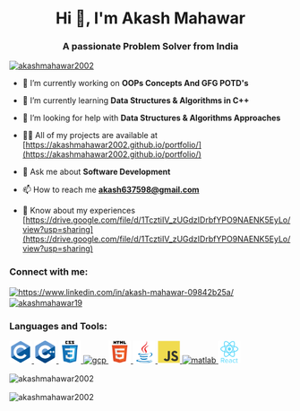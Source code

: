 <h1 align="center">Hi 👋, I'm Akash Mahawar</h1>
<h3 align="center">A passionate Problem Solver from India</h3>

<p align="left"> <a href="https://github.com/ryo-ma/github-profile-trophy"><img src="https://github-profile-trophy.vercel.app/?username=akashmahawar2002" alt="akashmahawar2002" /></a> </p>

- 🔭 I’m currently working on **OOPs Concepts And GFG POTD's**

- 🌱 I’m currently learning **Data Structures & Algorithms in C++**

- 🤝 I’m looking for help with **Data Structures & Algorithms Approaches**

- 👨‍💻 All of my projects are available at [https://akashmahawar2002.github.io/portfolio/](https://akashmahawar2002.github.io/portfolio/)

- 💬 Ask me about **Software Development**

- 📫 How to reach me **akash637598@gmail.com**

- 📄 Know about my experiences [https://drive.google.com/file/d/1TcztiIV_zUGdzIDrbfYPO9NAENK5EyLo/view?usp=sharing](https://drive.google.com/file/d/1TcztiIV_zUGdzIDrbfYPO9NAENK5EyLo/view?usp=sharing)

<h3 align="left">Connect with me:</h3>
<p align="left">
<a href="https://linkedin.com/in/https://www.linkedin.com/in/akash-mahawar-09842b25a/" target="blank"><img align="center" src="https://raw.githubusercontent.com/rahuldkjain/github-profile-readme-generator/master/src/images/icons/Social/linked-in-alt.svg" alt="https://www.linkedin.com/in/akash-mahawar-09842b25a/" height="30" width="40" /></a>
<a href="https://auth.geeksforgeeks.org/user/akashmahawar19" target="blank"><img align="center" src="https://raw.githubusercontent.com/rahuldkjain/github-profile-readme-generator/master/src/images/icons/Social/geeks-for-geeks.svg" alt="akashmahawar19" height="30" width="40" /></a>
</p>

<h3 align="left">Languages and Tools:</h3>
<p align="left"> <a href="https://www.cprogramming.com/" target="_blank" rel="noreferrer"> <img src="https://raw.githubusercontent.com/devicons/devicon/master/icons/c/c-original.svg" alt="c" width="40" height="40"/> </a> <a href="https://www.w3schools.com/cpp/" target="_blank" rel="noreferrer"> <img src="https://raw.githubusercontent.com/devicons/devicon/master/icons/cplusplus/cplusplus-original.svg" alt="cplusplus" width="40" height="40"/> </a> <a href="https://www.w3schools.com/css/" target="_blank" rel="noreferrer"> <img src="https://raw.githubusercontent.com/devicons/devicon/master/icons/css3/css3-original-wordmark.svg" alt="css3" width="40" height="40"/> </a> <a href="https://cloud.google.com" target="_blank" rel="noreferrer"> <img src="https://www.vectorlogo.zone/logos/google_cloud/google_cloud-icon.svg" alt="gcp" width="40" height="40"/> </a> <a href="https://www.w3.org/html/" target="_blank" rel="noreferrer"> <img src="https://raw.githubusercontent.com/devicons/devicon/master/icons/html5/html5-original-wordmark.svg" alt="html5" width="40" height="40"/> </a> <a href="https://www.java.com" target="_blank" rel="noreferrer"> <img src="https://raw.githubusercontent.com/devicons/devicon/master/icons/java/java-original.svg" alt="java" width="40" height="40"/> </a> <a href="https://developer.mozilla.org/en-US/docs/Web/JavaScript" target="_blank" rel="noreferrer"> <img src="https://raw.githubusercontent.com/devicons/devicon/master/icons/javascript/javascript-original.svg" alt="javascript" width="40" height="40"/> </a> <a href="https://www.mathworks.com/" target="_blank" rel="noreferrer"> <img src="https://upload.wikimedia.org/wikipedia/commons/2/21/Matlab_Logo.png" alt="matlab" width="40" height="40"/> </a> <a href="https://reactjs.org/" target="_blank" rel="noreferrer"> <img src="https://raw.githubusercontent.com/devicons/devicon/master/icons/react/react-original-wordmark.svg" alt="react" width="40" height="40"/> </a> </p>

<p><img align="center" src="https://github-readme-stats.vercel.app/api/top-langs?username=akashmahawar2002&show_icons=true&locale=en&layout=compact" alt="akashmahawar2002" /></p>

<p><img align="center" src="https://github-readme-streak-stats.herokuapp.com/?user=akashmahawar2002&" alt="akashmahawar2002" /></p>
